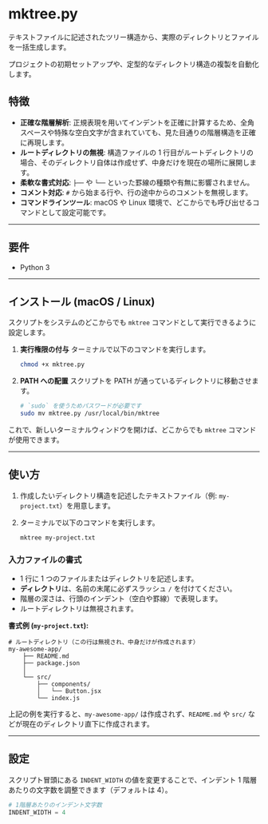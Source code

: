 # mktree.py

テキストファイルに記述されたツリー構造から、実際のディレクトリとファイルを一括生成します。

プロジェクトの初期セットアップや、定型的なディレクトリ構造の複製を自動化します。

## 特徴

- **正確な階層解析**: 正規表現を用いてインデントを正確に計算するため、全角スペースや特殊な空白文字が含まれていても、見た目通りの階層構造を正確に再現します。
- **ルートディレクトリの無視**: 構造ファイルの 1 行目がルートディレクトリの場合、そのディレクトリ自体は作成せず、中身だけを現在の場所に展開します。
- **柔軟な書式対応**: `├──` や `└──` といった罫線の種類や有無に影響されません。
- **コメント対応**: `#` から始まる行や、行の途中からのコメントを無視します。
- **コマンドラインツール**: macOS や Linux 環境で、どこからでも呼び出せるコマンドとして設定可能です。

---

## 要件

- Python 3

---

## インストール (macOS / Linux)

スクリプトをシステムのどこからでも `mktree` コマンドとして実行できるように設定します。

1. **実行権限の付与**
   ターミナルで以下のコマンドを実行します。

   ```bash
   chmod +x mktree.py
   ```

2. **PATH への配置**
   スクリプトを PATH が通っているディレクトリに移動させます。

   ```bash
   # `sudo` を使うためパスワードが必要です
   sudo mv mktree.py /usr/local/bin/mktree
   ```

これで、新しいターミナルウィンドウを開けば、どこからでも `mktree` コマンドが使用できます。

---

## 使い方

1. 作成したいディレクトリ構造を記述したテキストファイル（例: `my-project.txt`）を用意します。

2. ターミナルで以下のコマンドを実行します。

   ```bash
   mktree my-project.txt
   ```

### 入力ファイルの書式

- 1 行に 1 つのファイルまたはディレクトリを記述します。
- **ディレクトリ**は、名前の末尾に必ずスラッシュ `/` を付けてください。
- 階層の深さは、行頭のインデント（空白や罫線）で表現します。
- ルートディレクトリは無視されます。

**書式例 (`my-project.txt`):**

```
# ルートディレクトリ（この行は無視され、中身だけが作成されます）
my-awesome-app/
    ├── README.md
    ├── package.json
    │
    └── src/
        ├── components/
        │   └── Button.jsx
        └── index.js
```

上記の例を実行すると、`my-awesome-app/` は作成されず、`README.md` や `src/` などが現在のディレクトリ直下に作成されます。

---

## 設定

スクリプト冒頭にある `INDENT_WIDTH` の値を変更することで、インデント 1 階層あたりの文字数を調整できます（デフォルトは 4）。

```python
# 1階層あたりのインデント文字数
INDENT_WIDTH = 4
```
